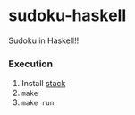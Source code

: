 # sudoku-haskell
Sudoku in Haskell!!


### Execution
1. Install [stack](https://www.haskellstack.org/)
2. `make`
3. `make run`
